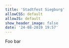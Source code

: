 ```yaml
---
title: 'Stadtfest Siegburg'
allowCSS: default
allowJS: default
show_header_image: false
date: '24-08-2019 19:57'
---
```


Foo bar